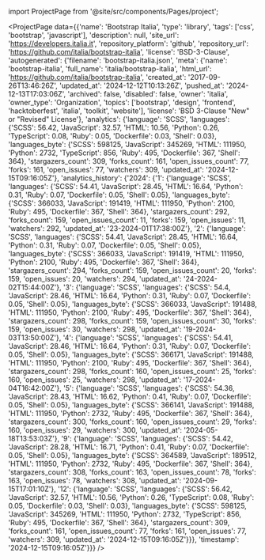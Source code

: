 
import ProjectPage from '@site/src/components/Pages/project';

<ProjectPage
    data={{'name': 'Bootstrap Italia', 'type': 'library', 'tags': ['css', 'bootstrap', 'javascript'], 'description': null, 'site_url': 'https://developers.italia.it', 'repository_platform': 'github', 'repository_url': 'https://github.com/italia/bootstrap-italia', 'license': 'BSD-3-Clause', 'autogenerated': {'filename': 'bootstrap-italia.json', 'meta': {'name': 'bootstrap-italia', 'full_name': 'italia/bootstrap-italia', 'html_url': 'https://github.com/italia/bootstrap-italia', 'created_at': '2017-09-26T13:46:26Z', 'updated_at': '2024-12-12T10:13:26Z', 'pushed_at': '2024-12-13T17:03:06Z', 'archived': false, 'disabled': false, 'owner': 'italia', 'owner_type': 'Organization', 'topics': ['bootstrap', 'design', 'frontend', 'hacktoberfest', 'italia', 'toolkit', 'website'], 'license': 'BSD 3-Clause "New" or "Revised" License'}, 'analytics': {'language': 'SCSS', 'languages': {'SCSS': 56.42, 'JavaScript': 32.57, 'HTML': 10.56, 'Python': 0.26, 'TypeScript': 0.08, 'Ruby': 0.05, 'Dockerfile': 0.03, 'Shell': 0.03}, 'languages_byte': {'SCSS': 598125, 'JavaScript': 345269, 'HTML': 111950, 'Python': 2732, 'TypeScript': 856, 'Ruby': 495, 'Dockerfile': 367, 'Shell': 364}, 'stargazers_count': 309, 'forks_count': 161, 'open_issues_count': 77, 'forks': 161, 'open_issues': 77, 'watchers': 309, 'updated_at': '2024-12-15T09:16:05Z'}, 'analytics_history': {'2024': {'1': {'language': 'SCSS', 'languages': {'SCSS': 54.41, 'JavaScript': 28.45, 'HTML': 16.64, 'Python': 0.31, 'Ruby': 0.07, 'Dockerfile': 0.05, 'Shell': 0.05}, 'languages_byte': {'SCSS': 366033, 'JavaScript': 191419, 'HTML': 111950, 'Python': 2100, 'Ruby': 495, 'Dockerfile': 367, 'Shell': 364}, 'stargazers_count': 292, 'forks_count': 159, 'open_issues_count': 11, 'forks': 159, 'open_issues': 11, 'watchers': 292, 'updated_at': '23-2024-01T17:38:00Z'}, '2': {'language': 'SCSS', 'languages': {'SCSS': 54.41, 'JavaScript': 28.45, 'HTML': 16.64, 'Python': 0.31, 'Ruby': 0.07, 'Dockerfile': 0.05, 'Shell': 0.05}, 'languages_byte': {'SCSS': 366033, 'JavaScript': 191419, 'HTML': 111950, 'Python': 2100, 'Ruby': 495, 'Dockerfile': 367, 'Shell': 364}, 'stargazers_count': 294, 'forks_count': 159, 'open_issues_count': 20, 'forks': 159, 'open_issues': 20, 'watchers': 294, 'updated_at': '24-2024-02T15:44:00Z'}, '3': {'language': 'SCSS', 'languages': {'SCSS': 54.4, 'JavaScript': 28.46, 'HTML': 16.64, 'Python': 0.31, 'Ruby': 0.07, 'Dockerfile': 0.05, 'Shell': 0.05}, 'languages_byte': {'SCSS': 366033, 'JavaScript': 191488, 'HTML': 111950, 'Python': 2100, 'Ruby': 495, 'Dockerfile': 367, 'Shell': 364}, 'stargazers_count': 298, 'forks_count': 159, 'open_issues_count': 30, 'forks': 159, 'open_issues': 30, 'watchers': 298, 'updated_at': '19-2024-03T13:50:00Z'}, '4': {'language': 'SCSS', 'languages': {'SCSS': 54.41, 'JavaScript': 28.46, 'HTML': 16.64, 'Python': 0.31, 'Ruby': 0.07, 'Dockerfile': 0.05, 'Shell': 0.05}, 'languages_byte': {'SCSS': 366171, 'JavaScript': 191488, 'HTML': 111950, 'Python': 2100, 'Ruby': 495, 'Dockerfile': 367, 'Shell': 364}, 'stargazers_count': 298, 'forks_count': 160, 'open_issues_count': 25, 'forks': 160, 'open_issues': 25, 'watchers': 298, 'updated_at': '17-2024-04T16:42:00Z'}, '5': {'language': 'SCSS', 'languages': {'SCSS': 54.36, 'JavaScript': 28.43, 'HTML': 16.62, 'Python': 0.41, 'Ruby': 0.07, 'Dockerfile': 0.05, 'Shell': 0.05}, 'languages_byte': {'SCSS': 366141, 'JavaScript': 191488, 'HTML': 111950, 'Python': 2732, 'Ruby': 495, 'Dockerfile': 367, 'Shell': 364}, 'stargazers_count': 300, 'forks_count': 160, 'open_issues_count': 29, 'forks': 160, 'open_issues': 29, 'watchers': 300, 'updated_at': '2024-05-18T13:53:03Z'}, '9': {'language': 'SCSS', 'languages': {'SCSS': 54.42, 'JavaScript': 28.28, 'HTML': 16.71, 'Python': 0.41, 'Ruby': 0.07, 'Dockerfile': 0.05, 'Shell': 0.05}, 'languages_byte': {'SCSS': 364589, 'JavaScript': 189512, 'HTML': 111950, 'Python': 2732, 'Ruby': 495, 'Dockerfile': 367, 'Shell': 364}, 'stargazers_count': 308, 'forks_count': 163, 'open_issues_count': 78, 'forks': 163, 'open_issues': 78, 'watchers': 308, 'updated_at': '2024-09-15T17:01:10Z'}, '12': {'language': 'SCSS', 'languages': {'SCSS': 56.42, 'JavaScript': 32.57, 'HTML': 10.56, 'Python': 0.26, 'TypeScript': 0.08, 'Ruby': 0.05, 'Dockerfile': 0.03, 'Shell': 0.03}, 'languages_byte': {'SCSS': 598125, 'JavaScript': 345269, 'HTML': 111950, 'Python': 2732, 'TypeScript': 856, 'Ruby': 495, 'Dockerfile': 367, 'Shell': 364}, 'stargazers_count': 309, 'forks_count': 161, 'open_issues_count': 77, 'forks': 161, 'open_issues': 77, 'watchers': 309, 'updated_at': '2024-12-15T09:16:05Z'}}}, 'timestamp': '2024-12-15T09:16:05Z'}}}
/>
